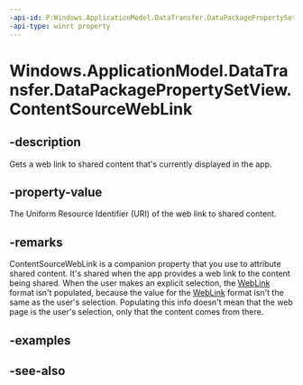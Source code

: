 ```yaml
---
-api-id: P:Windows.ApplicationModel.DataTransfer.DataPackagePropertySetView.ContentSourceWebLink
-api-type: winrt property
---
```


<!-- Property syntax
public Windows.Foundation.Uri ContentSourceWebLink { get; }
-->

# Windows.ApplicationModel.DataTransfer.DataPackagePropertySetView.ContentSourceWebLink

## -description
Gets a web link to shared content that's currently displayed in the app.

## -property-value
The Uniform Resource Identifier (URI) of the web link to shared content.

## -remarks
ContentSourceWebLink is a companion property that you use to attribute shared content. It's shared when the app provides a web link to the content being shared. When the user makes an explicit selection, the [WebLink](standarddataformats_weblink.md) format isn't populated, because the value for the [WebLink](standarddataformats_weblink.md) format isn't the same as the user's selection. Populating this info doesn't mean that the web page is the user's selection, only that the content comes from there.

## -examples

## -see-also
